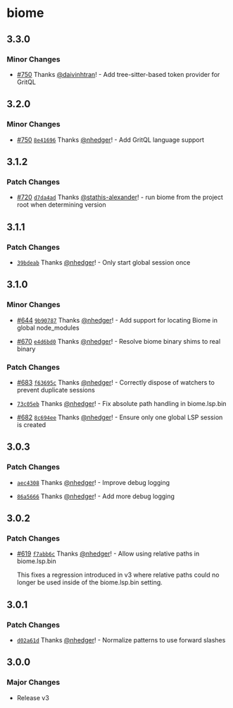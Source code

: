 # biome

## 3.3.0

### Minor Changes

- [#750](https://github.com/biomejs/biome-vscode/pull/795) Thanks [@daivinhtran](https://github.com/daivinhtran)! - Add tree-sitter-based token provider for GritQL

## 3.2.0

### Minor Changes

- [#750](https://github.com/biomejs/biome-vscode/pull/750) [`8e41696`](https://github.com/biomejs/biome-vscode/commit/8e4169620591d00eac1447c21749846709a7afc6) Thanks [@nhedger](https://github.com/nhedger)! - Add GritQL language support

## 3.1.2

### Patch Changes

- [#720](https://github.com/biomejs/biome-vscode/pull/720) [`d7da4ad`](https://github.com/biomejs/biome-vscode/commit/d7da4ad4a7ce46e6369d3264ec63da48441f551e) Thanks [@stathis-alexander](https://github.com/stathis-alexander)! - run biome from the project root when determining version

## 3.1.1

### Patch Changes

- [`39bdeab`](https://github.com/biomejs/biome-vscode/commit/39bdeab6dcf0ccf9537a442009d7a6e0b6450ced) Thanks [@nhedger](https://github.com/nhedger)! - Only start global session once

## 3.1.0

### Minor Changes

- [#644](https://github.com/biomejs/biome-vscode/pull/644) [`9b90787`](https://github.com/biomejs/biome-vscode/commit/9b90787accb1fa45113ab0f67b4e559098bd461a) Thanks [@nhedger](https://github.com/nhedger)! - Add support for locating Biome in global node_modules

- [#670](https://github.com/biomejs/biome-vscode/pull/670) [`e4d6bd0`](https://github.com/biomejs/biome-vscode/commit/e4d6bd0aaeaf2cb03245f117f11b4a939d698759) Thanks [@nhedger](https://github.com/nhedger)! - Resolve biome binary shims to real binary

### Patch Changes

- [#683](https://github.com/biomejs/biome-vscode/pull/683) [`f63695c`](https://github.com/biomejs/biome-vscode/commit/f63695c2d9e87d7a17561a912cdc6f2a77728e12) Thanks [@nhedger](https://github.com/nhedger)! - Correctly dispose of watchers to prevent duplicate sessions

- [`73c05eb`](https://github.com/biomejs/biome-vscode/commit/73c05eb3e112468a31577ffd73d5d7c7350f45a1) Thanks [@nhedger](https://github.com/nhedger)! - Fix absolute path handling in biome.lsp.bin

- [#682](https://github.com/biomejs/biome-vscode/pull/682) [`8c694ee`](https://github.com/biomejs/biome-vscode/commit/8c694eec3265b716e16b14d17c3868e57e8f02eb) Thanks [@nhedger](https://github.com/nhedger)! - Ensure only one global LSP session is created

## 3.0.3

### Patch Changes

- [`aec4308`](https://github.com/biomejs/biome-vscode/commit/aec430803b4187a946c6edfcc1efe711f999847d) Thanks [@nhedger](https://github.com/nhedger)! - Improve debug logging

- [`86a5666`](https://github.com/biomejs/biome-vscode/commit/86a5666f6406ad9025c4991d80bc6793438c5b4a) Thanks [@nhedger](https://github.com/nhedger)! - Add more debug logging

## 3.0.2

### Patch Changes

- [#619](https://github.com/biomejs/biome-vscode/pull/619) [`f7abb6c`](https://github.com/biomejs/biome-vscode/commit/f7abb6c33f593a90e1eed7591aab070cbcf68044) Thanks [@nhedger](https://github.com/nhedger)! - Allow using relative paths in biome.lsp.bin

  This fixes a regression introduced in v3 where relative paths could no longer be
  used inside of the biome.lsp.bin setting.

## 3.0.1

### Patch Changes

- [`d02a61d`](https://github.com/biomejs/biome-vscode/commit/d02a61d0ef8d211db3394046e51962a711d153cc) Thanks [@nhedger](https://github.com/nhedger)! - Normalize patterns to use forward slashes

## 3.0.0

### Major Changes

- Release v3
